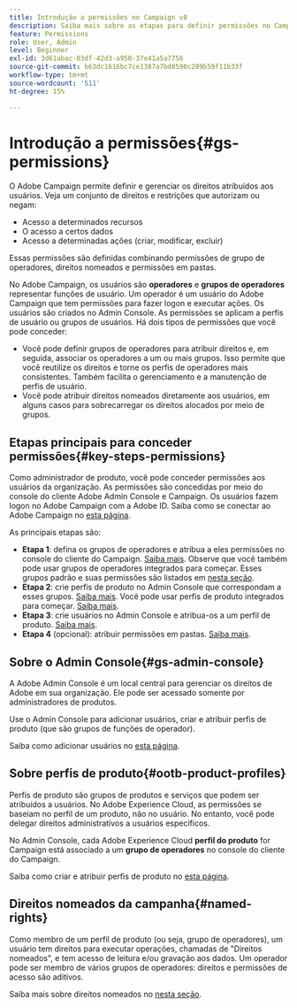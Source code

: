 ```yaml
---
title: Introdução a permissões no Campaign v8
description: Saiba mais sobre as etapas para definir permissões no Campaign v8
feature: Permissions
role: User, Admin
level: Beginner
exl-id: 3d61abac-03df-42d3-a950-37e41a5a7756
source-git-commit: b63dc1616bc7ce1387a7bd0590c289b59f11b33f
workflow-type: tm+mt
source-wordcount: '511'
ht-degree: 15%

---
```


# Introdução a permissões{#gs-permissions}

O Adobe Campaign permite definir e gerenciar os direitos atribuídos aos usuários. Veja um conjunto de direitos e restrições que autorizam ou negam:

* Acesso a determinados recursos
* O acesso a certos dados
* Acesso a determinadas ações (criar, modificar, excluir)

Essas permissões são definidas combinando permissões de grupo de operadores, direitos nomeados e permissões em pastas.

No Adobe Campaign, os usuários são **operadores** e **grupos de operadores** representar funções de usuário. Um operador é um usuário do Adobe Campaign que tem permissões para fazer logon e executar ações. Os usuários são criados no Admin Console. As permissões se aplicam a perfis de usuário ou grupos de usuários. Há dois tipos de permissões que você pode conceder:

* Você pode definir grupos de operadores para atribuir direitos e, em seguida, associar os operadores a um ou mais grupos. Isso permite que você reutilize os direitos e torne os perfis de operadores mais consistentes. Também facilita o gerenciamento e a manutenção de perfis de usuário.
* Você pode atribuir direitos nomeados diretamente aos usuários, em alguns casos para sobrecarregar os direitos alocados por meio de grupos.

## Etapas principais para conceder permissões{#key-steps-permissions}

Como administrador de produto, você pode conceder permissões aos usuários da organização. As permissões são concedidas por meio do console do cliente Adobe Admin Console e Campaign. Os usuários fazem logon no Adobe Campaign com a Adobe ID. Saiba como se conectar ao Adobe Campaign no [esta página](connect.md).

As principais etapas são:

* **Etapa 1**: defina os grupos de operadores e atribua a eles permissões no console do cliente do Campaign. [Saiba mais](manage-permissions.md#create-product-profile).
Observe que você também pode usar grupos de operadores integrados para começar. Esses grupos padrão e suas permissões são listados em [nesta seção](manage-permissions.md#ootb-productprofiles).
* **Etapa 2**: crie perfis de produto no Admin Console que correspondam a esses grupos. [Saiba mais](manage-permissions.md#create-product-profile).
Você pode usar perfis de produto integrados para começar. [Saiba mais](manage-permissions.md#ootb-productprofiles).
* **Etapa 3**: crie usuários no Admin Console e atribua-os a um perfil de produto. [Saiba mais](manage-permissions.md#add-users).
* **Etapa 4** (opcional): atribuir permissões em pastas. [Saiba mais](manage-permissions.md#ootb-productprofiles).

## Sobre o Admin Console{#gs-admin-console}

A Adobe Admin Console é um local central para gerenciar os direitos de Adobe em sua organização. Ele pode ser acessado somente por administradores de produtos.

Use o Admin Console para adicionar usuários, criar e atribuir perfis de produto (que são grupos de funções de operador).

Saiba como adicionar usuários no [esta página](manage-permissions.md#add-users).

## Sobre perfis de produto{#ootb-product-profiles}

Perfis de produto são grupos de produtos e serviços que podem ser atribuídos a usuários. No Adobe Experience Cloud, as permissões se baseiam no perfil de um produto, não no usuário. No entanto, você pode delegar direitos administrativos a usuários específicos.

No Admin Console, cada Adobe Experience Cloud **perfil do produto** for Campaign está associado a um **grupo de operadores** no console do cliente do Campaign.

Saiba como criar e atribuir perfis de produto no [esta página](manage-permissions.md#create-a-product-profile).

## Direitos nomeados da campanha{#named-rights}

Como membro de um perfil de produto (ou seja, grupo de operadores), um usuário tem direitos para executar operações, chamadas de &quot;Direitos nomeados&quot;, e tem acesso de leitura e/ou gravação aos dados. Um operador pode ser membro de vários grupos de operadores: direitos e permissões de acesso são aditivos.

Saiba mais sobre direitos nomeados no [nesta seção](manage-permissions.md#use-named-rights).
